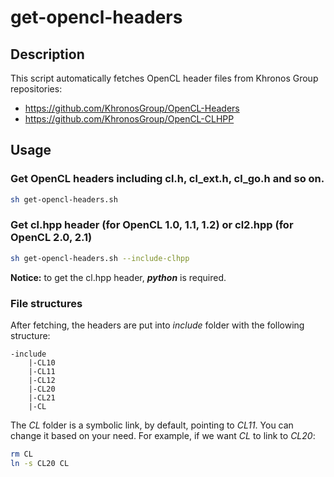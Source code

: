 # get-opencl-headers

## Description
This script automatically fetches OpenCL header files from Khronos Group repositories:

* https://github.com/KhronosGroup/OpenCL-Headers 
* https://github.com/KhronosGroup/OpenCL-CLHPP

## Usage

### Get OpenCL headers including cl.h, cl_ext.h, cl_go.h and so on.

```bash
sh get-opencl-headers.sh
```

### Get cl.hpp header (for OpenCL 1.0, 1.1, 1.2) or cl2.hpp (for OpenCL 2.0, 2.1)

```bash
sh get-opencl-headers.sh --include-clhpp
```

**Notice:** to get the cl.hpp header, **_python_** is required.

### File structures

After fetching, the headers are put into _include_ folder with the following structure:

```
-include
    |-CL10
    |-CL11
    |-CL12
    |-CL20
    |-CL21
    |-CL
```

The _CL_ folder is a symbolic link, by default, pointing to _CL11_. You can change it based on your need. For example, if we want _CL_ to link to _CL20_:

```bash
rm CL
ln -s CL20 CL
```
